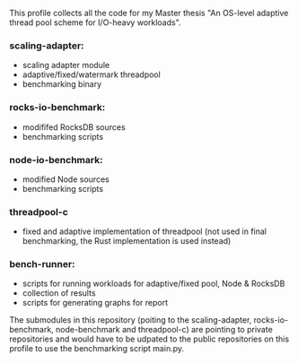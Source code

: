 This profile collects all the code for my Master thesis "An OS-level adaptive thread pool scheme for I/O-heavy workloads".

### scaling-adapter: 
- scaling adapter module
- adaptive/fixed/watermark threadpool
- benchmarking binary

### rocks-io-benchmark: 
- modififed RocksDB sources
- benchmarking scripts

### node-io-benchmark: 
- modified Node sources 
- benchmarking scripts

### threadpool-c
- fixed and adaptive implementation of threadpool (not used in final benchmarking,
the Rust implementation is used instead)

### bench-runner: 
- scripts for running workloads for adaptive/fixed pool, Node & RocksDB
- collection of results
- scripts for generating graphs for report

The submodules in this repository (poiting to the scaling-adapter, rocks-io-benchmark,
node-benchmark and threadpool-c) are pointing to private repositories
and would have to be udpated to the public repositories on this profile to use the benchmarking script main.py.





